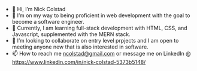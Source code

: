 - 👋 Hi, I’m Nick Colstad
- 👀 I’m on my way to being proficient in web development with the goal to become a software engineer. 
- 🌱 Currently, I am learning full-stack development with HTML, CSS, and Javascript, supplemented with the MERN stack. 
- 💞️ I’m looking to collaborate on entry level prpjects and I am open to meeting anyone new that is also interested in software.
- 📫 How to reach me ncolstad@gmail.com or message me on LinkedIn  @ https://www.linkedin.com/in/nick-colstad-5373b5148/

<!---
nickcolstad/nickcolstad is a ✨ special ✨ repository because its `README.md` (this file) appears on your GitHub profile.
You can click the Preview link to take a look at your changes.
--->
